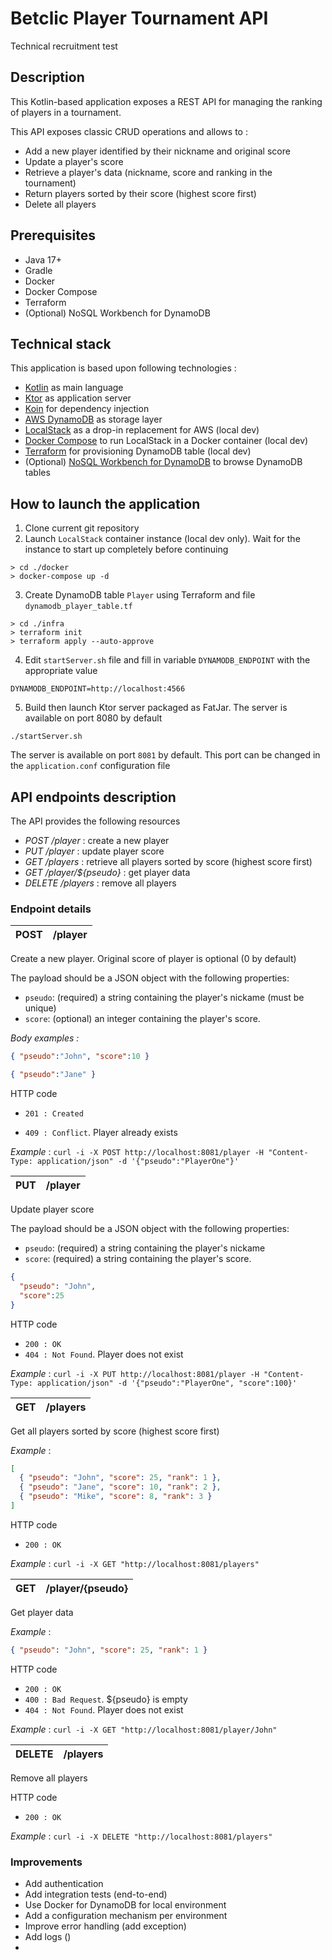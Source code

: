# Betclic Player Tournament API

Technical recruitment test

## Description
This Kotlin-based application exposes a REST API for managing the ranking of players in a tournament.

This API exposes classic CRUD operations and allows to :

- Add a new player identified by their nickname and original score
- Update a player's score
- Retrieve a player's data (nickname, score and ranking in the tournament)
- Return players sorted by their score (highest score first)
- Delete all players

## Prerequisites
- Java 17+
- Gradle
- Docker
- Docker Compose
- Terraform
- (Optional) NoSQL Workbench for DynamoDB

## Technical stack
This application is based upon following technologies :

- [Kotlin](https://kotlinlang.org/) as main language
- [Ktor](https://ktor.io/) as application server
- [Koin](https://insert-koin.io/) for dependency injection
- [AWS DynamoDB](https://aws.amazon.com/dynamodb/) as storage layer
- [LocalStack](https://www.localstack.cloud/) as a drop-in replacement for AWS (local dev)
- [Docker Compose](https://docs.docker.com/compose/) to run LocalStack in a Docker container (local dev)
- [Terraform](https://www.terraform.io/) for provisioning DynamoDB table (local dev)
- (Optional) [NoSQL Workbench for DynamoDB](https://docs.aws.amazon.com/amazondynamodb/latest/developerguide/workbench.html) to browse DynamoDB tables


## How to launch the application
1. Clone current git repository
2. Launch `LocalStack` container instance (local dev only). Wait for the instance to start up completely before continuing
```
> cd ./docker
> docker-compose up -d
```
3. Create DynamoDB table `Player` using Terraform and file `dynamodb_player_table.tf`
```
> cd ./infra
> terraform init
> terraform apply --auto-approve
```
4. Edit `startServer.sh` file and fill in variable `DYNAMODB_ENDPOINT` with the appropriate value
```
DYNAMODB_ENDPOINT=http://localhost:4566
```
5. Build then launch Ktor server packaged as FatJar. The server is available on port 8080 by default
```
./startServer.sh
```

The server is available on port `8081` by default.
This port can be changed in the `application.conf` configuration file


## API endpoints description
The API provides the following resources

* *POST /player* : create a new player
* *PUT /player* : update player score
* *GET /players* : retrieve all players sorted by score (highest score first)
* *GET /player/${pseudo}* : get player data
* *DELETE /players* : remove all players

### Endpoint details

| POST | /player |    
|------|---------|
Create a new player. Original score of player is optional (0 by default)

The payload should be a JSON object with the following properties:
* `pseudo`: (required) a string containing the player's nickame (must be unique)
* `score`: (optional) an integer containing the player's score.

*Body examples :*
```json
{ "pseudo":"John", "score":10 }
```
```json
{ "pseudo":"Jane" }
```
HTTP code
* `201 : Created`

* `409 : Conflict`. Player already exists 

*Example* : `curl -i -X POST http://localhost:8081/player -H "Content-Type: application/json" -d '{"pseudo":"PlayerOne"}'`


| PUT | /player |    
|-----|---------|
Update player score

The payload should be a JSON object with the following properties:
* `pseudo`: (required) a string containing the player's nickame
* `score`: (required) a string containing the player's score.
```json
{
  "pseudo": "John",
  "score":25
}
```
HTTP code
* `200 : OK`
* `404 : Not Found`. Player does not exist

*Example* : `curl -i -X PUT http://localhost:8081/player -H "Content-Type: application/json" -d '{"pseudo":"PlayerOne", "score":100}'`

| GET | /players |    
|-----|----------|
Get all players sorted by score (highest score first)

*Example* :
```json
[
  { "pseudo": "John", "score": 25, "rank": 1 },
  { "pseudo": "Jane", "score": 10, "rank": 2 },
  { "pseudo": "Mike", "score": 8, "rank": 3 }
]
```
HTTP code
* `200 : OK`

*Example* : `curl -i -X GET "http://localhost:8081/players"`

| GET | /player/{pseudo} |    
|-----|------------------|
Get player data

*Example* :
```json
{ "pseudo": "John", "score": 25, "rank": 1 }
```
HTTP code
* `200 : OK`
* `400 : Bad Request`. ${pseudo} is empty
* `404 : Not Found`. Player does not exist

*Example* : `curl -i -X GET "http://localhost:8081/player/John"`

| DELETE | /players |    
|--------|----------|
Remove all players

HTTP code
* `200 : OK`

*Example* : `curl -i -X DELETE "http://localhost:8081/players"`

### Improvements
* Add authentication
* Add integration tests (end-to-end)
* Use Docker for DynamoDB for local environment
* Add a configuration mechanism per environment
* Improve error handling (add exception)
* Add logs ()
* 
